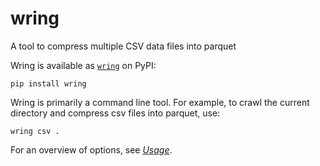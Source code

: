 # wring

A tool to compress multiple CSV data files into parquet

Wring is available as [`wring`](https://pypi.org/project/wring/) on PyPI:

```shell
pip install wring
```

Wring is primarily a command line tool.  For example, to crawl the current
directory and compress csv files into parquet, use:

```shell
wring csv .
```

For an overview of options, see [_Usage_](usage.md).